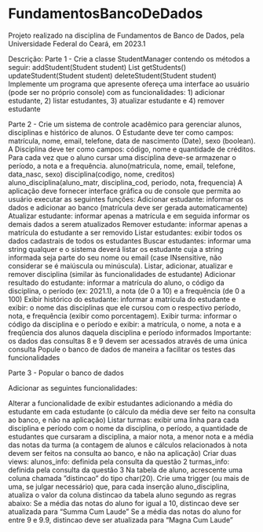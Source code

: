 # FundamentosBancoDeDados
Projeto realizado na disciplina de Fundamentos de Banco de Dados, pela Universidade Federal do Ceará, em 2023.1

Descrição:
Parte 1 -
Crie a classe StudentManager contendo os métodos a seguir:
addStudent(Student student)
List<Student> getStudents()
updateStudent(Student student)
deleteStudent(Student student)
Implemente um programa que apresente ofereça uma interface ao usuário (pode ser no próprio console) com as funcionalidades: 1) adicionar estudante, 2) listar estudantes, 3) atualizar estudante e 4) remover estudante

Parte 2 -
Crie um sistema de controle acadêmico para gerenciar alunos, disciplinas e histórico de alunos.
O Estudante deve ter como campos: matrícula, nome, email, telefone, data de nascimento (Date), sexo (boolean).
A Disciplina deve ter como campos: código, nome e quantidade de créditos.
Para cada vez que o aluno cursar uma disciplina deve-se armazenar o período, a nota e a frequência.
aluno(matricula, nome, email, telefone, data_nasc, sexo)
disciplina(codigo, nome, creditos)
aluno_disciplina(aluno_matr, disciplina_cod, periodo, nota, frequencia)
A aplicação deve fornecer interface gráfica ou de console que permita ao usuário executar as seguintes funções:
Adicionar estudante: informar os dados e adicionar ao banco (matrícula deve ser gerada automaticamente)
Atualizar estudante: informar apenas a matrícula e em seguida informar os demais dados a serem atualizados
Remover estudante: informar apenas a matrícula do estudante  a ser removido
Listar estudantes: exibir todos os dados cadastrais de todos os estudantes
Buscar estudantes: informar uma string qualquer e o sistema deverá listar os estudante cuja a string informada seja parte do seu nome ou email (case INsensitive, não considerar se é maiúscula ou minúscula).
Listar, adicionar, atualizar e remover disciplina (similar às funcionalidades de estudante)
Adicionar resultado do estudante: informar a matrícula do aluno, o código da disciplina, o período (ex: 2021.1), a nota (de 0 a 10) e a frequência (de 0 a 100)
Exibir histórico do estudante: informar a matrícula do estudante e exibir: o nome das disciplinas que ele cursou com o respectivo período, nota, e frequência (exibir como porcentagem).
Exibir turma: informar o código da disciplina e o período e exibir: a matrícula, o nome, a nota e a freqûencia dos alunos daquela disciplina e período informados
Importante: 
os dados das consultas 8 e 9 devem ser acessados através de uma única consulta
Popule o banco de dados de maneira a facilitar os testes das funcionalidades

Parte 3 - 
Popular o banco de dados

Adicionar as seguintes funcionalidades:

Alterar a funcionalidade de exibir estudantes adicionando a média do estudante em cada estudante (o cálculo da média deve ser feito na consulta ao banco, e não na aplicação)
Listar turmas: exibir uma linha para cada disciplina e período com o nome da disciplina, o período, a quantidade de estudantes que cursaram a disciplina, a maior nota, a menor nota e a média das notas da turma (a contagem de alunos e cálculos relacionados à nota devem ser feitos na consulta ao banco, e não na aplicação)
Criar duas views:
alunos_info: definida pela consulta da questão 2
turmas_info: definida pela consulta da questão 3
Na tabela de aluno, acrescente uma coluna chamada ”distincao” do tipo char(20). Crie uma trigger (ou mais de uma, se julgar necessário) que, para cada inserção aluno_disciplina, atualiza o valor da coluna distincao da tabela aluno segundo as regras abaixo:
Se a média das notas do aluno for igual a 10, distincao deve ser atualizada para “Summa Cum Laude”
Se a média das notas do aluno for entre 9 e 9.9, distincao deve ser atualizada para “Magna Cum Laude”

